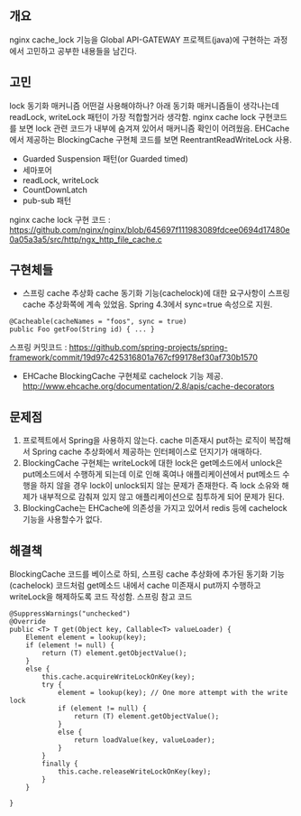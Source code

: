 ## 개요
nginx cache_lock 기능을 Global API-GATEWAY 프로젝트(java)에 구현하는 과정에서 고민하고 공부한 내용들을 남긴다.

## 고민
lock 동기화 매커니즘 어떤걸 사용해야하나? 아래 동기화 매커니즘들이 생각나는데 readLock, writeLock 패턴이 가장 적합할거라 생각함.
nginx cache lock 구현코드를 보면 lock 관련 코드가 내부에 숨겨져 있어서 매커니즘 확인이 어려웠음.
EHCache에서 제공하는 BlockingCache 구현체 코드를 보면 ReentrantReadWriteLock 사용.

* Guarded Suspension 패턴(or Guarded timed)
* 세마포어
* readLock, writeLock
* CountDownLatch
* pub-sub 패턴

nginx cache lock 구현 코드 : https://github.com/nginx/nginx/blob/645697f111983089fdcee0694d17480e0a05a3a5/src/http/ngx_http_file_cache.c

## 구현체들
* 스프링 cache 추상화
cache 동기화 기능(cachelock)에 대한 요구사항이 스프링 cache 추상화쪽에 계속 있었음. Spring 4.3에서 sync=true 속성으로 지원.
```
@Cacheable(cacheNames = "foos", sync = true)
public Foo getFoo(String id) { ... }
```
스프링 커밋코드 : https://github.com/spring-projects/spring-framework/commit/19d97c425316801a767cf99178ef30af730b1570

* EHCache
BlockingCache 구현체로 cachelock 기능 제공.
http://www.ehcache.org/documentation/2.8/apis/cache-decorators

## 문제점
1. 프로젝트에서 Spring을 사용하지 않는다. cache 미존재시 put하는 로직이 복잡해서 Spring cache 추상화에서 제공하는 인터페이스로 던지기가 애매하다.
2. BlockingCache 구현체는 writeLock에 대한 lock은 get메소드에서 unlock은 put메소드에서 수행하게 되는데 이로 인해 혹여나 애플리케이션에서 put메소드 수행을 하지 않을 경우 lock이 unlock되지 않는 문제가 존재한다.
즉 lock 소유와 해제가 내부적으로 감춰져 있지 않고 애플리케이션으로 침투하게 되어 문제가 된다.
3. BlockingCache는 EHCache에 의존성을 가지고 있어서 redis 등에 cachelock 기능을 사용할수가 없다.

## 해결책
BlockingCache 코드를 베이스로 하되, 스프링 cache 추상화에 추가된 동기화 기능(cachelock) 코드처럼 get메소드 내에서 cache 미존재시 put까지 수행하고 writeLock을 해제하도록 코드 작성함.
스프링 참고 코드
```
@SuppressWarnings("unchecked")
@Override
public <T> T get(Object key, Callable<T> valueLoader) {
	Element element = lookup(key);
	if (element != null) {
		return (T) element.getObjectValue();
	}
	else {
		this.cache.acquireWriteLockOnKey(key);
		try {
			element = lookup(key); // One more attempt with the write lock
			if (element != null) {
				return (T) element.getObjectValue();
			}
			else {
				return loadValue(key, valueLoader);
			}
		}
		finally {
			this.cache.releaseWriteLockOnKey(key);
		}
	}

}
```

